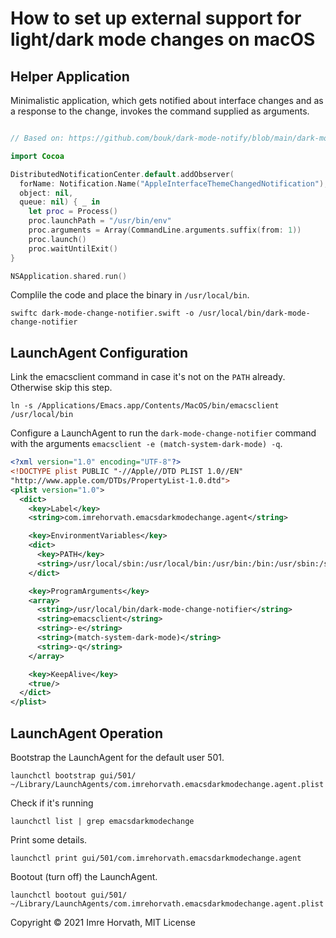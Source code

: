# How to set up external support for light/dark mode changes on macOS

## Helper Application

Minimalistic application, which gets notified about interface changes and as a response to the change, invokes the command supplied as arguments.

```swift

// Based on: https://github.com/bouk/dark-mode-notify/blob/main/dark-mode-notify.swift

import Cocoa

DistributedNotificationCenter.default.addObserver(
  forName: Notification.Name("AppleInterfaceThemeChangedNotification"),
  object: nil,
  queue: nil) { _ in
    let proc = Process()
    proc.launchPath = "/usr/bin/env"
    proc.arguments = Array(CommandLine.arguments.suffix(from: 1))
    proc.launch()
    proc.waitUntilExit()
}

NSApplication.shared.run()
```

Complile the code and place the binary in `/usr/local/bin`.

```shell
swiftc dark-mode-change-notifier.swift -o /usr/local/bin/dark-mode-change-notifier
```

## LaunchAgent Configuration

Link the emacsclient command in case it's not on the `PATH` already. Otherwise skip this step.

```shell
ln -s /Applications/Emacs.app/Contents/MacOS/bin/emacsclient /usr/local/bin
```

Configure a LaunchAgent to run the `dark-mode-change-notifier` command with the arguments `emacsclient -e (match-system-dark-mode) -q`.

```xml
<?xml version="1.0" encoding="UTF-8"?>
<!DOCTYPE plist PUBLIC "-//Apple//DTD PLIST 1.0//EN"
"http://www.apple.com/DTDs/PropertyList-1.0.dtd">
<plist version="1.0">
  <dict>
    <key>Label</key>
    <string>com.imrehorvath.emacsdarkmodechange.agent</string>

    <key>EnvironmentVariables</key>
    <dict>
      <key>PATH</key>
      <string>/usr/local/sbin:/usr/local/bin:/usr/bin:/bin:/usr/sbin:/sbin:/Library/Apple/usr/bin</string>
    </dict>

    <key>ProgramArguments</key>
    <array>
      <string>/usr/local/bin/dark-mode-change-notifier</string>
      <string>emacsclient</string>
      <string>-e</string>
      <string>(match-system-dark-mode)</string>
      <string>-q</string>
    </array>

    <key>KeepAlive</key>
    <true/>
  </dict>
</plist>
```

## LaunchAgent Operation

Bootstrap the LaunchAgent for the default user 501.

```shell
launchctl bootstrap gui/501/ ~/Library/LaunchAgents/com.imrehorvath.emacsdarkmodechange.agent.plist
```

Check if it's running

```shell
launchctl list | grep emacsdarkmodechange
```

Print some details. 

```shell
launchctl print gui/501/com.imrehorvath.emacsdarkmodechange.agent
```

Bootout (turn off) the LaunchAgent.

```shell
launchctl bootout gui/501/ ~/Library/LaunchAgents/com.imrehorvath.emacsdarkmodechange.agent.plist
```

Copyright © 2021 Imre Horvath, MIT License
